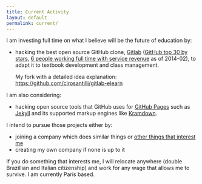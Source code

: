 ```yaml
---
title: Current Activity
layout: default
permalink: current/
---
```


I am investing full time on what I believe will be the future of education by:

- hacking the best open source GitHub clone, [Gitlab](https://github.com/gitlabhq/gitlabhq) ([GitHub top 30 by stars](https://github.com/search?p=3&q=stars%3A%3E10000&ref=searchresults&type=Repositories), [6 people working full time with service revenue](https://www.gitlab.com/about/) as of 2014-02), to adapt it to textbook development and class management.

    My fork with a detailed idea explanation: <https://github.com/cirosantilli/gitlab-elearn>

I am also considering:

- hacking open source tools that GitHub uses for [GitHub Pages](http://pages.github.com) such as [Jekyll](https://github.com/jekyll/jekyll/) and its supported markup engines like [Kramdown](https://github.com/gettalong/kramdown).

I intend to pursue those projects either by:

- joining a company which does similar things or [other things that interest me](/interests)
- creating my own company if none is up to it

If you do something that interests me, I will relocate anywhere (double Brazillian and Italian citizenship) and work for any wage that allows me to survive. I am currently Paris based.
